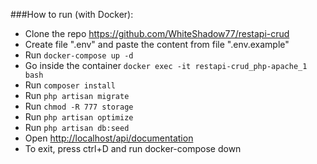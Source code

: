 ###How to run (with Docker):

* Clone the repo https://github.com/WhiteShadow77/restapi-crud
* Create file ".env" and paste the content from file ".env.example"
* Run ```docker-compose up -d```
* Go inside the container ```docker exec -it restapi-crud_php-apache_1 bash```
* Run ```composer install```
* Run ```php artisan migrate```
* Run ```chmod -R 777 storage```
* Run ```php artisan optimize```
* Run ```php artisan db:seed```
* Open [http://localhost/api/documentation](http://localhost/api/documentation)
* To exit, press ctrl+D and run docker-compose down
